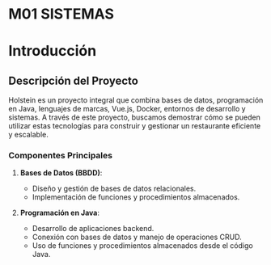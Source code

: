 # M01 SISTEMAS 

# Introducción 

## Descripción del Proyecto

Holstein es un proyecto integral que combina bases de datos, programación en Java, lenguajes de marcas, Vue.js, Docker, entornos de desarrollo y sistemas. A través de este proyecto, buscamos demostrar cómo se pueden utilizar estas tecnologías para construir y gestionar un restaurante eficiente y escalable.

### Componentes Principales

1. **Bases de Datos (BBDD)**:
   - Diseño y gestión de bases de datos relacionales.
   - Implementación de funciones y procedimientos almacenados.

2. **Programación en Java**:
   - Desarrollo de aplicaciones backend.
   - Conexión con bases de datos y manejo de operaciones CRUD.
   - Uso de funciones y procedimientos almacenados desde el código Java.
